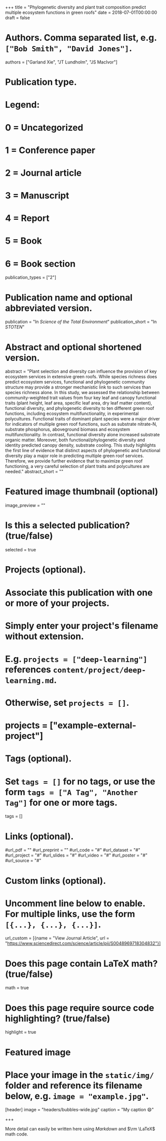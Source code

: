 +++
title = "Phylogenetic diversity and plant trait composition predict multiple ecosystem functions in green roofs"
date = 2018-07-01T00:00:00
draft = false

# Authors. Comma separated list, e.g. `["Bob Smith", "David Jones"]`.
authors = ["Garland Xie", "JT Lundholm", "JS MacIvor"]

# Publication type.
# Legend:
# 0 = Uncategorized
# 1 = Conference paper
# 2 = Journal article
# 3 = Manuscript
# 4 = Report
# 5 = Book
# 6 = Book section
publication_types = ["2"]

# Publication name and optional abbreviated version.
publication = "In *Science of the Total Environment*"
publication_short = "In *STOTEN*"

# Abstract and optional shortened version.
abstract = "Plant selection and diversity can influence the provision of key ecosystem services in extensive green roofs. While species richness does predict ecosystem services, functional and phylogenetic community structure may provide a stronger mechanistic link to such services than species richness alone. In this study, we assessed the relationship between community-weighted trait values from four key leaf and canopy functional traits (plant height, leaf area, specific leaf area, dry leaf matter content), functional diversity, and phylogenetic diversity to ten different green roof functions, including ecosystem multifunctionality, in experimental polycultures. Functional traits of dominant plant species were a major driver for indicators of multiple green roof functions, such as substrate nitrate-N, substrate phosphorus, aboveground biomass and ecosystem multifunctionality. In contrast, functional diversity alone increased substrate organic matter. Moreover, both functional/phylogenetic diversity and identity predicted canopy density, substrate cooling. This study highlights the first line of evidence that distinct aspects of phylogenetic and functional diversity play a major role in predicting multiple green roof services. Therefore, we provide further evidence that to maximize green roof functioning, a very careful selection of plant traits and polycultures are needed."
abstract_short = ""

# Featured image thumbnail (optional)
image_preview = ""

# Is this a selected publication? (true/false)
selected = true

# Projects (optional).
#   Associate this publication with one or more of your projects.
#   Simply enter your project's filename without extension.
#   E.g. `projects = ["deep-learning"]` references `content/project/deep-learning.md`.
#   Otherwise, set `projects = []`.
#   projects = ["example-external-project"]

# Tags (optional).
#   Set `tags = []` for no tags, or use the form `tags = ["A Tag", "Another Tag"]` for one or more tags.
tags = []

# Links (optional).
#url_pdf = ""
#url_preprint = ""
#url_code = "#"
#url_dataset = "#"
#url_project = "#"
#url_slides = "#"
#url_video = "#"
#url_poster = "#"
#url_source = "#"

# Custom links (optional).
#   Uncomment line below to enable. For multiple links, use the form `[{...}, {...}, {...}]`.
url_custom = [{name = "View Journal Article", url = "https://www.sciencedirect.com/science/article/pii/S0048969718304832"}]

# Does this page contain LaTeX math? (true/false)
math = true

# Does this page require source code highlighting? (true/false)
highlight = true

# Featured image
# Place your image in the `static/img/` folder and reference its filename below, e.g. `image = "example.jpg"`.
[header]
image = "headers/bubbles-wide.jpg"
caption = "My caption :smile:"

+++

More detail can easily be written here using *Markdown* and $\rm \LaTeX$ math code.
